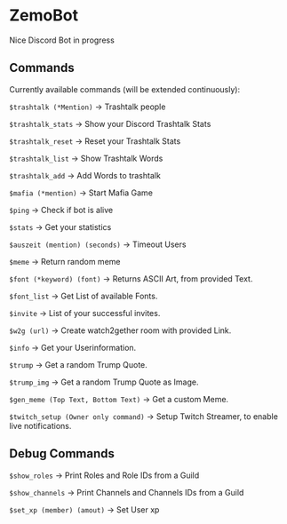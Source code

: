 # ZemoBot

Nice Discord Bot in progress


## Commands

Currently available commands (will be extended continuously):

`$trashtalk (*Mention)` -> Trashtalk people

`$trashtalk_stats` -> Show your Discord Trashtalk Stats

`$trashtalk_reset` -> Reset your Trashtalk Stats

`$trashtalk_list` -> Show Trashtalk Words

`$trashtalk_add` -> Add Words to trashtalk

`$mafia (*mention)` -> Start Mafia Game

`$ping` -> Check if bot is alive

`$stats` -> Get your statistics

`$auszeit (mention) (seconds)` -> Timeout Users

`$meme` -> Return random meme

`$font (*keyword) (font)` -> Returns ASCII Art, from provided Text.

`$font_list` -> Get List of available Fonts.

`$invite` -> List of your successful invites.

`$w2g (url)` -> Create watch2gether room with provided Link.

`$info` -> Get your Userinformation.

`$trump` -> Get a random Trump Quote.

`$trump_img` -> Get a random Trump Quote as Image.

`$gen_meme (Top Text, Bottom Text)` -> Get a custom Meme.

`$twitch_setup (Owner only command)` -> Setup Twitch Streamer, to enable live notifications.

## Debug Commands

`$show_roles` -> Print Roles and Role IDs from a Guild

`$show_channels` -> Print Channels and Channels IDs from a Guild

`$set_xp (member) (amout)` -> Set User xp

